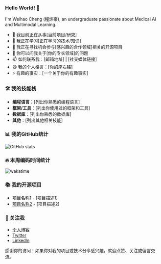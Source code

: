 ### Hello World! 👋

I'm Weihao Cheng (程炜豪), an undergraduate passionate about Medical AI and Multimodal Learning.

- 🔭 我目前正在从事[当前项目/研究]
- 🌱 我正在学习[正在学习的技术/知识]
- 👯 我正在寻找机会参与[感兴趣的合作领域]相关的开源项目
- 💬 你可以问我关于[你的专长领域]的问题
- 📫 如何联系我：[邮箱地址] | [社交媒体链接]
- 😄 我的个人格言：[你的座右铭]
- ⚡ 有趣的事实：[一个关于你的有趣事实]

### 🛠️ 我的技能栈
- **编程语言**：[列出你熟悉的编程语言]
- **框架/工具**：[列出你使用过的框架和工具]
- **数据库**：[列出你熟悉的数据库]
- **其他**：[列出其他相关技能]

### 📊 我的GitHub统计
![GitHub stats](https://github-readme-stats.vercel.app/api?username=[你的GitHub用户名]&show_icons=true&theme=radical)

### 🔥 本周编码时间统计
![wakatime](https://wakatime.com/badge/user/[你的wakatime用户ID].svg)

### 📚 我的开源项目
- [项目名称1](项目链接1) - [项目描述1]
- [项目名称2](项目链接2) - [项目描述2]

### 🤝 关注我
- [个人博客](博客链接)
- [Twitter](Twitter链接)
- [LinkedIn](LinkedIn链接)

感谢你的访问！如果你对我的项目或技术分享感兴趣，欢迎点赞、关注或留言交流。
